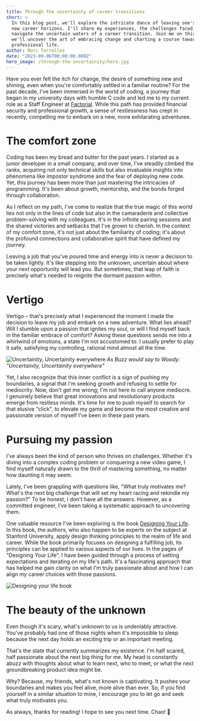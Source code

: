 ```yaml
---
title: Through the uncertainty of career transitions
short: >
  In this blog post, we'll explore the intricate dance of leaving one's comfort zone in pursuit of
  new career horizons. I'll share my experiences, the challenges faced, and the insights gained as I
  navigate the uncertain waters of a career transition. Join me on this journey, and together,
  we'll uncover the art of embracing change and charting a course towards a more fulfilling
  professional life.
author: Marc Torrelles
date: "2023-09-06T00:00:00.000Z"
hero_image: /through-the-uncertainity/hero.jpg
---
```


Have you ever felt the itch for change, the desire of something new and shining, even when you're
comfortably settled in a familiar routine? For the past decade, I've been immersed in the world of
coding, a journey that began in my university days with humble C code and led me to my current role
as a Staff Engineer at [Factorial](https://factorialhr.com). While this path has provided financial
security and professional growth, a sense of restlessness has crept in recently, compelling me to
embark on a new, more exhilarating adventuree.

# The comfort zone

Coding has been my bread and butter for the past years. I started as a junior developer in a small
company, and over time, I've steadily climbed the ranks, acquiring not only technical skills but
also invaluable insights into phenomena like impostor syndrome and the fear of deploying new code.
Yet, this journey has been more than just mastering the intricacies of programming. It's been about
growth, mentorship, and the bonds forged through collaboration.

As I reflect on my path, I've come to realize that the true magic of this world lies not only in the
lines of code but also in the camaraderie and collective problem-solving with my colleagues. It's in
the infinite pairing sessions and the shared victories and setbacks that I've grown to cherish. In
the context of my comfort zone, it's not just about the familiarity of coding; it's about the
profound connections and collaborative spirit that have defined my journey.

Leaving a job that you've poured time and energy into is never a decision to be taken lightly. It's
like stepping into the unknown, uncertain about where your next opportunity will lead you. But
sometimes, that leap of faith is precisely what's needed to reignite the dormant passion within.

# Vertigo

Vertigo – that's precisely what I experienced the moment I made the decision to leave my job and
embark on a new adventure. What lies ahead? Will I stumble upon a passion that ignites my soul, or
will I find myself back in the familiar embrace of comfort? Asking these questions sends me into a
whirlwind of emotions, a state I'm not accustomed to. I usually prefer to play it safe, satisfying
my controlling, rational mind almost all the time.

<!-- ![Vertigo](/through-the-uncertainity/vertigo.jpg) -->

![Uncertainity, Uncertainity everywhere](/through-the-uncertainity/uncertainity.jpg)
_As Buzz would say to Woody: "Uncertainity, Uncertainity everywhere"_

Yet, I also recognize that this inner conflict is a sign of pushing my boundaries, a signal that I'm
seeking growth and refusing to settle for mediocrity. Now, don't get me wrong; I'm not here to call
anyone mediocre. I genuinely believe that great innovations and revolutionary products emerge from
restless minds. It's time for me to push myself to search for that elusive "click", to elevate my
game and become the most creative and passionate version of myself I've been in these past years.

# Pursuing my passion

I've always been the kind of person who thrives on challenges. Whether it's diving into a complex
coding problem or conquering a new video game, I find myself naturally drawn to the thrill of
mastering something, no matter how daunting it may seem.

Lately, I've been grappling with questions like, "What truly motivates me? What's the next big
challenge that will set my heart racing and rekindle my passion?" To be honest, I don't have all the
answers. However, as a committed engineer, I've been taking a systematic approach to uncovering
them.

One valuable resource I've been exploring is the book
[Designing Your Life](https://designingyour.life/the-book/). In this book, the authors, who also
happen to be experts on the subject at Stanford University, apply design thinking principles to the
realm of life and career. While the book primarily focuses on designing a fulfilling job, its
principles can be applied to various aspects of our lives. In the pages of "Designing Your Life", I
have been guided through a process of setting expectations and iterating on my life's path. It's a
fascinating approach that has helped me gain clarity on what I'm truly passionate about and how I
can align my career choices with those passions.

![Designing your life book](/through-the-uncertainity/designing-your-life.jpg)

# The beauty of the unknown

Even though it's scary, what's unknown to us is undeniably attractive. You've probably had one of
those nights when it's impossible to sleep because the next day holds an exciting trip or an
important meeting.

That's the state that currently summarizes my existence. I'm half scared, half passionate about the
next big thing for me. My head is constantly abuzz with thoughts about what to learn next, who to
meet, or what the next groundbreaking product idea might be.

Why? Because, my friends, what's not known is captivating. It pushes your boundaries and makes you
feel alive, more alive than ever. So, if you find yourself in a similar situation to mine, I
encourage you to let go and seek what truly motivates you.

As always, thanks for reading! I hope to see you next time. Chao! 👋
